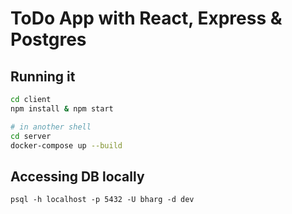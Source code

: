 # ToDo App with React, Express & Postgres

## Running it

```bash
cd client
npm install & npm start

# in another shell
cd server
docker-compose up --build
```

## Accessing DB locally

```
psql -h localhost -p 5432 -U bharg -d dev
```

